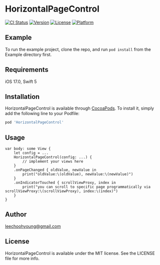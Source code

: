 # HorizontalPageControl

[![CI Status](https://img.shields.io/travis/4285647/HorizontalPageControl.svg?style=flat)](https://travis-ci.org/4285647/HorizontalPageControl)
[![Version](https://img.shields.io/cocoapods/v/HorizontalPageControl.svg?style=flat)](https://cocoapods.org/pods/HorizontalPageControl)
[![License](https://img.shields.io/cocoapods/l/HorizontalPageControl.svg?style=flat)](https://cocoapods.org/pods/HorizontalPageControl)
[![Platform](https://img.shields.io/cocoapods/p/HorizontalPageControl.svg?style=flat)](https://cocoapods.org/pods/HorizontalPageControl)

## Example

To run the example project, clone the repo, and run `pod install` from the Example directory first.

## Requirements

iOS 17.0, Swift 5

## Installation

HorizontalPageControl is available through [CocoaPods](https://cocoapods.org). To install
it, simply add the following line to your Podfile:

```ruby
pod 'HorizontalPageControl'
```

## Usage

```
var body: some View {
    let config = ...
    HorizontalPageControl(config: ...) {
        // implement your views here
    }
    .onPageChanged { oldValue, newValue in
        print("oldValue:\(oldValue), newValue:\(newValue)")
    }
    .onIndicatorTouched { scrollViewProxy, index in
        print("you can scroll to specific page programmatically via scrollViewProxy:\(scrollViewProxy), index:\(index)")
    }
}
```

## Author

leechoohyoung@gmail.com

## License

HorizontalPageControl is available under the MIT license. See the LICENSE file for more info.
